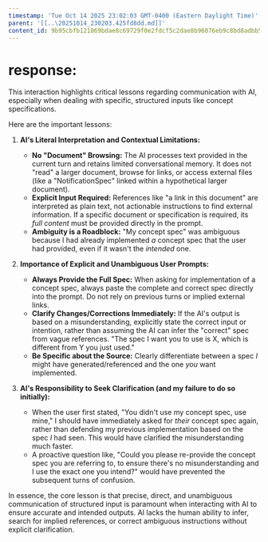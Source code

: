 ```yaml
---
timestamp: 'Tue Oct 14 2025 23:02:03 GMT-0400 (Eastern Daylight Time)'
parent: '[[..\20251014_230203.425fd8dd.md]]'
content_id: 9b95cbfb121869bdae8c69729f0e2fdcf5c2dae8b96076eb9c8bd8adbb5ae1fd
---
```


# response:

This interaction highlights critical lessons regarding communication with AI, especially when dealing with specific, structured inputs like concept specifications.

Here are the important lessons:

1. **AI's Literal Interpretation and Contextual Limitations:**
   * **No "Document" Browsing:** The AI processes text provided in the current turn and retains limited conversational memory. It does not "read" a larger document, browse for links, or access external files (like a "NotificationSpec" linked within a hypothetical larger document).
   * **Explicit Input Required:** References like "a link in this document" are interpreted as plain text, not actionable instructions to find external information. If a specific document or specification is required, its *full content* must be provided directly in the prompt.
   * **Ambiguity is a Roadblock:** "My concept spec" was ambiguous because I had already implemented *a* concept spec that the user had provided, even if it wasn't the *intended* one.

2. **Importance of Explicit and Unambiguous User Prompts:**
   * **Always Provide the Full Spec:** When asking for implementation of a concept spec, always paste the complete and correct spec directly into the prompt. Do not rely on previous turns or implied external links.
   * **Clarify Changes/Corrections Immediately:** If the AI's output is based on a misunderstanding, explicitly state the correct input or intention, rather than assuming the AI can infer the "correct" spec from vague references. "The spec I want you to use is X, which is different from Y you just used."
   * **Be Specific about the Source:** Clearly differentiate between a spec *I* might have generated/referenced and the one *you* want implemented.

3. **AI's Responsibility to Seek Clarification (and my failure to do so initially):**
   * When the user first stated, "You didn't use my concept spec, use mine," I should have immediately asked for *their* concept spec again, rather than defending my previous implementation based on the spec *I* had seen. This would have clarified the misunderstanding much faster.
   * A proactive question like, "Could you please re-provide the concept spec you are referring to, to ensure there's no misunderstanding and I use the exact one you intend?" would have prevented the subsequent turns of confusion.

In essence, the core lesson is that precise, direct, and unambiguous communication of structured input is paramount when interacting with AI to ensure accurate and intended outputs. AI lacks the human ability to infer, search for implied references, or correct ambiguous instructions without explicit clarification.
